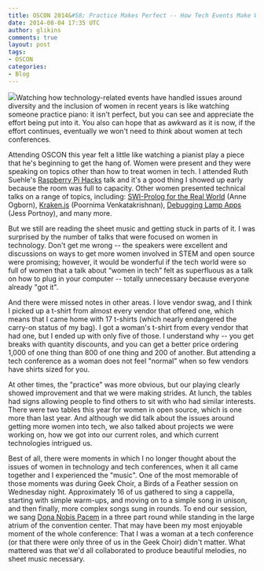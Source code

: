 ```yaml
---
title: OSCON 2014&#58; Practice Makes Perfect -- How Tech Events Make Women Feel Welcome
date: 2014-08-04 17:35 UTC
author: glikins
comments: true
layout: post
tags:
- OSCON
categories:
- Blog
---
```


<img src="/images/blog/osconbooth.png">Watching how technology-related events have handled issues around diversity and the inclusion of women in recent years is like watching someone practice piano: it isn't perfect, but you can see and appreciate the effort being put into it. You also can hope that as awkward as it is now, if the effort continues, eventually we won't need to *think* about women at tech conferences. 

Attending OSCON this year felt a little like watching a pianist play a piece that he's beginning to get the hang of. Women were present and they were speaking on topics other than how to treat women in tech. I attended Ruth Suehle's [Raspberry Pi Hacks](http://www.oscon.com/oscon2014/public/schedule/detail/34018) talk and it's a good thing I showed up early because the room was full to capacity. Other women presented technical talks on a range of topics, including: [SWI-Prolog for the Real World](http://www.oscon.com/oscon2014/public/schedule/detail/34273) (Anne Ogborn), [Kraken.js](http://www.oscon.com/oscon2014/public/schedule/detail/33937) (Poornima Venkatakrishnan), [Debugging Lamp Apps](http://www.oscon.com/oscon2014/public/schedule/detail/33687) (Jess Portnoy), and many more. 

But we still are reading the sheet music and getting stuck in parts of it. I was surprised by the number of talks that were focused on women in technology. Don't get me wrong -- the speakers were excellent and discussions on ways to get more women involved in STEM and open source were promising;  however, it would be wonderful if the tech world were so full of women that a talk about “women in tech” felt as superfluous as a talk on how to plug in your computer -- totally unnecessary because everyone already "got it".

And there were missed notes in other areas. I love vendor swag, and I think I picked up a t-shirt from almost every vendor that offered one, which means that I came home with 17 t-shirts (which nearly endangered the carry-on status of my bag). I got a woman's t-shirt from every vendor that had one, but I ended up with only five of those. I understand why -- you get breaks with quantity discounts, and you can get a better price ordering 1,000 of one thing than 800 of one thing and 200 of another. But attending a tech conference as a woman does not feel "normal" when so few vendors have shirts sized for you. 

At other times, the "practice" was more obvious, but our playing clearly showed improvement and that we were making strides. At lunch, the tables had signs allowing people to find others to sit with who had similar interests. There were two tables this year for women in open source, which is one more than last year. And although we did talk about the issues around getting more women into tech, we also talked about projects we were working on, how we got into our current roles, and which current technologies intrigued us. 

Best of all, there were moments in which I no longer thought about the issues of women in technology and tech conferences, when it all came together and I experienced the "music". One of the most memorable of those moments was during Geek Choir, a Birds of a Feather session on Wednesday night. Approximately 16 of us gathered to sing a cappella, starting with simple warm-ups, and moving on to a simple song in unison, and then finally, more complex songs sung in rounds. To end our session, we sang [Dona Nobis Pacem](http://en.wikipedia.org/wiki/Dona_Nobis_Pacem_(canon)) 
in a three part round while standing in the large atrium of the convention center. That may have been my most enjoyable moment of the whole conference: That I was a woman at a tech conference (or that there were only three of us in the Geek Choir) didn't matter. What mattered was that we'd all collaborated to produce beautiful melodies, no sheet music necessary.
